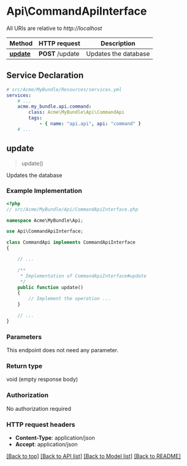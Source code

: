 # Api\CommandApiInterface

All URIs are relative to *http://localhost*

Method | HTTP request | Description
------------- | ------------- | -------------
[**update**](CommandApiInterface.md#update) | **POST** /update | Updates the database


## Service Declaration
```yaml
# src/Acme/MyBundle/Resources/services.yml
services:
    # ...
    acme.my_bundle.api.command:
        class: Acme\MyBundle\Api\CommandApi
        tags:
            - { name: "api.api", api: "command" }
    # ...
```

## **update**
> update()

Updates the database

### Example Implementation
```php
<?php
// src/Acme/MyBundle/Api/CommandApiInterface.php

namespace Acme\MyBundle\Api;

use Api\CommandApiInterface;

class CommandApi implements CommandApiInterface
{

    // ...

    /**
     * Implementation of CommandApiInterface#update
     */
    public function update()
    {
        // Implement the operation ...
    }

    // ...
}
```

### Parameters
This endpoint does not need any parameter.

### Return type

void (empty response body)

### Authorization

No authorization required

### HTTP request headers

 - **Content-Type**: application/json
 - **Accept**: application/json

[[Back to top]](#) [[Back to API list]](../../README.md#documentation-for-api-endpoints) [[Back to Model list]](../../README.md#documentation-for-models) [[Back to README]](../../README.md)

